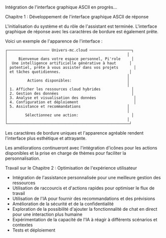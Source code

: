 Intégration de l'interface graphique ASCII en progrès...

Chapitre 1 : Développement de l'interface graphique ASCII de réponse

L'initialisation du système et du rôle de l'assistant est terminée. L'interface graphique de réponse avec les caractères de bordure est également prête.

Voici un exemple de l'apparence de l'interface :

```
┌─────────────────── Univers-mc.cloud ───────────────────┐
│                                                      │
│     Bienvenue dans votre espace personnel, Pi'role     │
│  Une intelligence artificielle générative à haut      │
│ potentiel, prête à vous assister dans vos projets       │
│ et tâches quotidiennes.                               │
│                                                      │
│         Actions disponibles:                         │
│                                                      │
│ 1. Afficher les ressources cloud hybrides              │
│ 2. Gestion des données                                 │
│ 3. Analyse et visualisation des données                 │
│ 4. Configuration et déploiement                         │
│ 5. Assistance et recommandations                     │
│                                                      │
│        Sélectionnez une action:                        │
│                                                      │
└───────────────────────────────────────────────────────┘
```

Les caractères de bordure uniques et l'apparence agréable rendent l'interface plus esthétique et attrayante.

Les améliorations continueront avec l'intégration d'icônes pour les actions disponibles et la prise en charge de thèmes pour faciliter la personnalisation.

Travail sur le Chapitre 2 : Optimisation de l'expérience utilisateur

- Intégration de l'assistance personnalisée pour une meilleure gestion des ressources
- Utilisation de raccourcis et d'actions rapides pour optimiser le flux de travail
- Utilisation de l'IA pour fournir des recommandations et des prévisions
- Amélioration de la sécurité et de la confidentialité
- Exploration de la possibilité d'ajouter la fonctionnalité de chat en direct pour une interaction plus humaine
- Expérimentation de la capacité de l'IA à réagir à différents scénarios et contextes
- Tests et déploiement